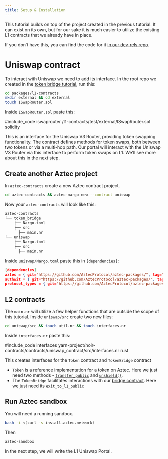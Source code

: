 ```yaml
---
title: Setup & Installation
---
```


This tutorial builds on top of the project created in the previous tutorial. It can exist on its own, but for our sake it is much easier to utilize the existing L1 contracts that we already have in place.

If you don’t have this, you can find the code for it [in our dev-rels repo](https://github.com/AztecProtocol/dev-rel/tree/main/tutorials/token-bridge-e2e).

# Uniswap contract

To interact with Uniswap we need to add its interface. In the root repo we created in the [token bridge tutorial](../token_portal/main.md), run this:

```bash
cd packages/l1-contracts
mkdir external && cd external
touch ISwapRouter.sol
```

Inside `ISwapRouter.sol` paste this:

#include_code iswaprouter /l1-contracts/test/external/ISwapRouter.sol solidity

This is an interface for the Uniswap V3 Router, providing token swapping functionality. The contract defines methods for token swaps, both between two tokens or via a multi-hop path. Our portal will interact with the Uniswap V3 Router via this interface to perform token swaps on L1. We’ll see more about this in the next step.

## Create another Aztec project

In `aztec-contracts` create a new Aztec contract project.

```bash
cd aztec-contracts && aztec-nargo new --contract uniswap
```

Now your `aztec-contracts` will look like this:

```bash
aztec-contracts
└── token_bridge
    ├── Nargo.toml
    ├── src
      ├── main.nr
└── uniswap
    ├── Nargo.toml
    ├── src
      ├── main.nr
```

Inside `uniswap/Nargo.toml` paste this in `[dependencies]`:

```json
[dependencies]
aztec = { git="https://github.com/AztecProtocol/aztec-packages/", tag="#include_aztec_version", directory="yarn-project/aztec-nr/aztec" }
authwit = { git="https://github.com/AztecProtocol/aztec-packages/", tag="#include_aztec_version", directory="yarn-project/aztec-nr/authwit"}
protocol_types = { git="https://github.com/AztecProtocol/aztec-packages/", tag="#include_aztec_version", directory="yarn-project/noir-protocol-circuits/src/crates/types"}
```

## L2 contracts

The `main.nr` will utilize a few helper functions that are outside the scope of this tutorial. Inside `uniswap/src` create two new files:

```bash
cd uniswap/src && touch util.nr && touch interfaces.nr
```

Inside `interfaces.nr` paste this:

#include_code interfaces yarn-project/noir-contracts/contracts/uniswap_contract/src/interfaces.nr rust

This creates interfaces for the `Token` contract and `TokenBridge` contract

- `Token` is a reference implementation for a token on Aztec. Here we just need two methods - [`transfer_public`](../writing_token_contract.md#transfer_public) and [`unshield()`](../writing_token_contract.md#unshield).
- The `TokenBridge` facilitates interactions with our [bridge contract](../token_portal/main.md). Here we just need its [`exit_to_l1_public`](../token_portal/withdrawing_to_l1.md)

## Run Aztec sandbox

You will need a running sandbox.

```bash
bash -i <(curl -s install.aztec.network)
```

Then

```bash
aztec-sandbox
```

In the next step, we will write the L1 Uniswap Portal.
